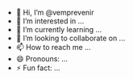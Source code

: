 - 👋 Hi, I’m @vemprevenir
- 👀 I’m interested in ...
- 🌱 I’m currently learning ...
- 💞️ I’m looking to collaborate on ...
- 📫 How to reach me ...
- 😄 Pronouns: ...
- ⚡ Fun fact: ...

<!---
vemprevenir/vemprevenir is a ✨ special ✨ repository because its `README.md` (this file) appears on your GitHub profile.
You can click the Preview link to take a look at your changes.
--->
